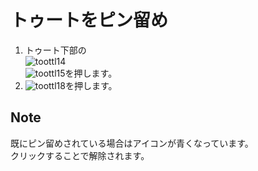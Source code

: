 # トゥートをピン留め

1. トゥート下部の  
![toottl14](https://dl.thedesk.top/media/toottl14.PNG)  
![toottl15](https://dl.thedesk.top/media/toottl15.PNG)を押します。
2. ![toottl18](https://dl.thedesk.top/media/toottl18.PNG)を押します。

## Note

既にピン留めされている場合はアイコンが青くなっています。  
クリックすることで解除されます。

